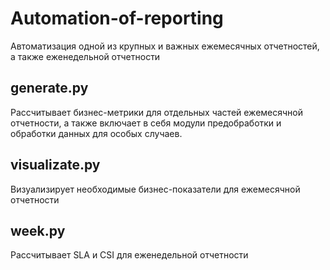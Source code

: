 # Automation-of-reporting
Автоматизация одной из крупных и важных ежемесячных отчетностей, а также еженедельной отчетности

## generate.py
Рассчитывает бизнес-метрики для отдельных частей ежемесячной отчетности, а также включает в себя модули предобработки и обработки данных для особых случаев.

## visualizate.py
Визуализирует необходимые бизнес-показатели для ежемесячной отчетности

## week.py
Рассчитывает SLA и CSI для еженедельной отчетности
